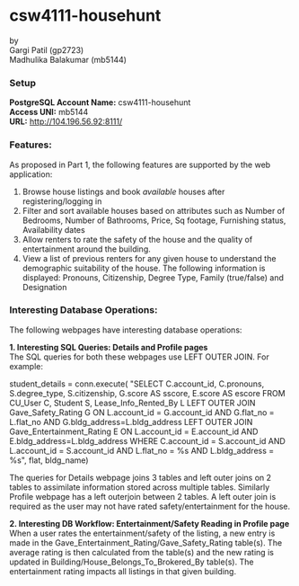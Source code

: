 # csw4111-househunt
by  
Gargi Patil (gp2723)  
Madhulika Balakumar (mb5144)  

### Setup
 **PostgreSQL Account Name:** csw4111-househunt  
 **Access UNI:**  mb5144  
 **URL:** http://104.196.56.92:8111/

### Features:

As proposed in Part 1, the following features are supported by the web application:

1. Browse house listings and book _available_ houses after registering/logging in
2. Filter and sort available houses based on attributes such as Number of Bedrooms, Number of Bathrooms, Price, Sq footage, Furnishing status, Availability dates 
3. Allow renters to rate the safety of the house and the quality of entertainment around the building.
4. View a list of previous renters for any given house to understand the demographic suitability of the house. The following information is displayed: Pronouns, Citizenship, Degree Type, Family (true/false) and Designation


### Interesting Database Operations:  
The following webpages have interesting database operations:  

 **1. Interesting SQL Queries: Details and Profile pages**  
   The SQL queries for both these webpages use LEFT OUTER JOIN. For example:  

   student_details = conn.execute( "SELECT C.account_id, C.pronouns, S.degree_type, S.citizenship, G.score AS sscore, E.score AS escore FROM CU_User C, Student S, Lease_Info_Rented_By L LEFT OUTER JOIN Gave_Safety_Rating G ON L.account_id = G.account_id AND G.flat_no = L.flat_no AND G.bldg_address=L.bldg_address LEFT OUTER JOIN Gave_Entertainment_Rating E ON L.account_id = E.account_id AND E.bldg_address=L.bldg_address WHERE C.account_id = S.account_id AND L.account_id = S.account_id AND L.flat_no = %s AND L.bldg_address = %s", flat, bldg_name)

   The queries for Details webpage joins 3 tables and left outer joins on 2 tables to assimilate information stored across multiple tables. Similarly Profile webpage has a left outerjoin between 2 tables.  A left outer join is required as the user may not have rated safety/entertainment for the house.

 **2.  Interesting DB Workflow: Entertainment/Safety Reading in Profile page**  
   When a user rates the entertainment/safety of the listing, a new entry is made in the Gave_Entertainment_Rating/Gave_Safety_Rating table(s). The average rating is then calculated from the table(s) and the new rating is updated in Building/House_Belongs_To_Brokered_By table(s). The entertainment rating impacts all listings in that given building. 
